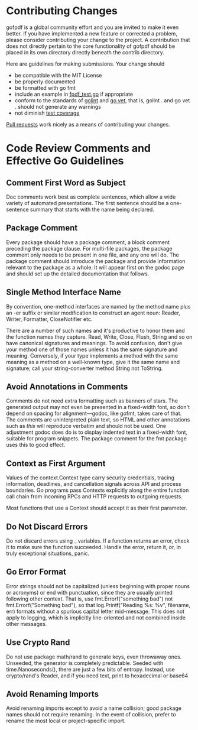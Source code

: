 <!-- use this template to generate the contributor docs with the following command: `$ lingo run docs --template CONTRIBUTING_TEMPLATE.md  --output CONTRIBUTING.md` -->
# Contributing Changes

gofpdf is a global community effort and you are invited to make it even better. If you have implemented a new feature or corrected a problem, please consider contributing your change to the project. A contribution that does not directly pertain to the core functionality of gofpdf should be placed in its own directory directly beneath the contrib directory.

Here are guidelines for making submissions. Your change should

* be compatible with the MIT License
* be properly documented
* be formatted with go fmt
* include an example in [fpdf_test.go](https://github.com/jung-kurt/gofpdf/blob/master/fpdf_test.go) if appropriate
* conform to the standards of [golint](https://github.com/golang/lint) and [go vet](https://godoc.org/golang.org/x/tools/cmd/vet), that is, golint . and go vet . should not generate any warnings
* not diminish [test coverage](https://blog.golang.org/cover)

[Pull requests](https://help.github.com/articles/using-pull-requests) work nicely as a means of contributing your changes.

# Code Review Comments and Effective Go Guidelines


## Comment First Word as Subject
Doc comments work best as complete sentences, which allow a wide variety of automated presentations.
The first sentence should be a one-sentence summary that starts with the name being declared.


## Package Comment
Every package should have a package comment, a block comment preceding the package clause. 
For multi-file packages, the package comment only needs to be present in one file, and any one will do. 
The package comment should introduce the package and provide information relevant to the package as a 
whole. It will appear first on the godoc page and should set up the detailed documentation that follows.


## Single Method Interface Name
By convention, one-method interfaces are named by the method name plus an -er suffix 
or similar modification to construct an agent noun: Reader, Writer, Formatter, CloseNotifier etc.

There are a number of such names and it's productive to honor them and the function names they capture. 
Read, Write, Close, Flush, String and so on have canonical signatures and meanings. To avoid confusion, 
don't give your method one of those names unless it has the same signature and meaning. Conversely, 
if your type implements a method with the same meaning as a method on a well-known type, give it the 
same name and signature; call your string-converter method String not ToString.


## Avoid Annotations in Comments
Comments do not need extra formatting such as banners of stars. The generated output
may not even be presented in a fixed-width font, so don't depend on spacing for alignment—godoc, 
like gofmt, takes care of that. The comments are uninterpreted plain text, so HTML and other 
annotations such as _this_ will reproduce verbatim and should not be used. One adjustment godoc 
does do is to display indented text in a fixed-width font, suitable for program snippets. 
The package comment for the fmt package uses this to good effect.


## Context as First Argument
Values of the context.Context type carry security credentials, tracing information, 
deadlines, and cancellation signals across API and process boundaries. Go programs 
pass Contexts explicitly along the entire function call chain from incoming RPCs 
and HTTP requests to outgoing requests.

Most functions that use a Context should accept it as their first parameter.


## Do Not Discard Errors
Do not discard errors using _ variables. If a function returns an error, 
check it to make sure the function succeeded. Handle the error, return it, or, 
in truly exceptional situations, panic.


## Go Error Format
Error strings should not be capitalized (unless beginning with proper nouns 
or acronyms) or end with punctuation, since they are usually printed following
other context. That is, use fmt.Errorf("something bad") not fmt.Errorf("Something bad"),
so that log.Printf("Reading %s: %v", filename, err) formats without a spurious 
capital letter mid-message. This does not apply to logging, which is implicitly
line-oriented and not combined inside other messages.


## Use Crypto Rand
Do not use package math/rand to generate keys, even 
throwaway ones. Unseeded, the generator is completely predictable. 
Seeded with time.Nanoseconds(), there are just a few bits of entropy. 
Instead, use crypto/rand's Reader, and if you need text, print to 
hexadecimal or base64


## Avoid Renaming Imports
Avoid renaming imports except to avoid a name collision; good package names
should not require renaming. In the event of collision, prefer to rename the
most local or project-specific import.

